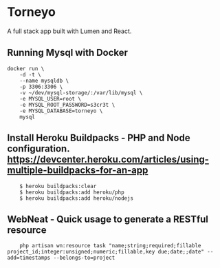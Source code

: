 # Torneyo


A full stack app built with Lumen and React.

## Running Mysql with Docker
```
docker run \
    -d -t \
    --name mysqldb \
    -p 3306:3306 \
    -v ~/dev/mysql-storage/:/var/lib/mysql \
    -e MYSQL_USER=root \
    -e MYSQL_ROOT_PASSWORD=s3cr3t \
    -e MYSQL_DATABASE=torneyo \
    mysql
```

## Install Heroku Buildpacks - PHP and Node configuration. https://devcenter.heroku.com/articles/using-multiple-buildpacks-for-an-app
```
    $ heroku buildpacks:clear
    $ heroku buildpacks:add heroku/php
    $ heroku buildpacks:add heroku/nodejs
```


## WebNeat - Quick usage to generate a RESTful resource
```
    php artisan wn:resource task "name;string;required;fillable project_id;integer:unsigned;numeric;fillable,key due;date;;date" --add=timestamps --belongs-to=project
    
```
